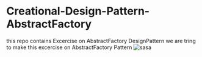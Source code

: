 # Creational-Design-Pattern-AbstractFactory
this repo contains Excercise on AbstractFactory DesignPattern
we are tring to make this excercise on AbstractFactory Pattern
![sasa](https://github.com/elsayedzahran/Creational-Design-Pattern-AbstractFactory/assets/68614758/232d6e70-cda8-4552-9009-699a4f36d72b)
